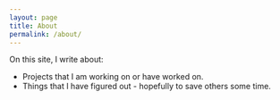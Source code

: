 ```yaml
---
layout: page
title: About
permalink: /about/
---
```

On this site, I write about:

- Projects that I am working on or have worked on.  
- Things that I have figured out - hopefully to save others some time.
